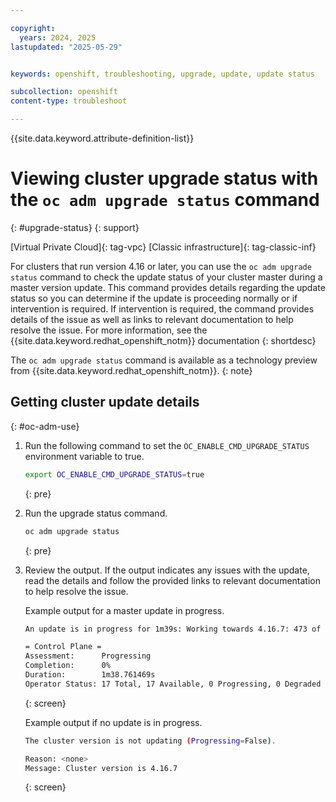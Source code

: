 ```yaml
---

copyright:
  years: 2024, 2025
lastupdated: "2025-05-29"


keywords: openshift, troubleshooting, upgrade, update, update status

subcollection: openshift
content-type: troubleshoot

---
```


{{site.data.keyword.attribute-definition-list}}


# Viewing cluster upgrade status with the `oc adm upgrade status` command
{: #upgrade-status}
{: support}

[Virtual Private Cloud]{: tag-vpc} [Classic infrastructure]{: tag-classic-inf}

For clusters that run version 4.16 or later, you can use the `oc adm upgrade status` command to check the update status of your cluster master during a master version update. This command provides details regarding the update status so you can determine if the update is proceeding normally or if intervention is required. If intervention is required, the command provides details of the issue as well as links to relevant documentation to help resolve the issue. For more information, see the {{site.data.keyword.redhat_openshift_notm}} documentation
{: shortdesc}

The `oc adm upgrade status` command is available as a technology preview from {{site.data.keyword.redhat_openshift_notm}}.
{: note}

## Getting cluster update details
{: #oc-adm-use}

1. Run the following command to set the `OC_ENABLE_CMD_UPGRADE_STATUS` environment variable to true.

    ```sh
    export OC_ENABLE_CMD_UPGRADE_STATUS=true
    ```
    {: pre}

2. Run the upgrade status command.

    ```sh
    oc adm upgrade status
    ```
    {: pre}

3. Review the output. If the output indicates any issues with the update, read the details and follow the provided links to relevant documentation to help resolve the issue. 

    Example output for a master update in progress.

    ```sh
    An update is in progress for 1m39s: Working towards 4.16.7: 473 of 673 done (70% complete), waiting on console, csi-snapshot-controller, image-registry, ingress, insights, kube-storage-version-migrator, marketplace, monitoring, node-tuning, openshift-samples, operator-lifecycle-manager, service-ca, storage

    = Control Plane =
    Assessment:      Progressing
    Completion:      0%
    Duration:        1m38.761469s
    Operator Status: 17 Total, 17 Available, 0 Progressing, 0 Degraded
    ```
    {: screen}


    Example output if no update is in progress. 

    ```sh
    The cluster version is not updating (Progressing=False).

    Reason: <none>
    Message: Cluster version is 4.16.7
    ```
    {: screen}
